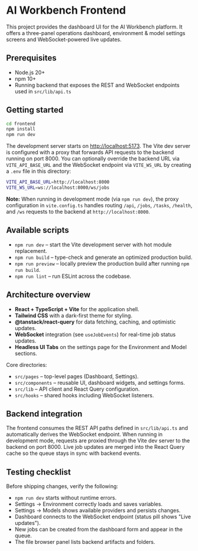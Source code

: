 # AI Workbench Frontend

This project provides the dashboard UI for the AI Workbench platform. It offers a three-panel operations dashboard, environment & model settings screens and WebSocket-powered live updates.

## Prerequisites

- Node.js 20+
- npm 10+
- Running backend that exposes the REST and WebSocket endpoints used in `src/lib/api.ts`

## Getting started

```bash
cd frontend
npm install
npm run dev
```

The development server starts on [http://localhost:5173](http://localhost:5173). The Vite dev server is configured with a proxy that forwards API requests to the backend running on port 8000. You can optionally override the backend URL via `VITE_API_BASE_URL` and the WebSocket endpoint via `VITE_WS_URL` by creating a `.env` file in this directory:

```bash
VITE_API_BASE_URL=http://localhost:8000
VITE_WS_URL=ws://localhost:8000/ws/jobs
```

**Note:** When running in development mode (via `npm run dev`), the proxy configuration in `vite.config.ts` handles routing `/api`, `/jobs`, `/tasks`, `/health`, and `/ws` requests to the backend at `http://localhost:8000`.

## Available scripts

- `npm run dev` – start the Vite development server with hot module replacement.
- `npm run build` – type-check and generate an optimized production build.
- `npm run preview` – locally preview the production build after running `npm run build`.
- `npm run lint` – run ESLint across the codebase.

## Architecture overview

- **React + TypeScript + Vite** for the application shell.
- **Tailwind CSS** with a dark-first theme for styling.
- **@tanstack/react-query** for data fetching, caching, and optimistic updates.
- **WebSocket** integration (see `useJobEvents`) for real-time job status updates.
- **Headless UI Tabs** on the settings page for the Environment and Model sections.

Core directories:

- `src/pages` – top-level pages (Dashboard, Settings).
- `src/components` – reusable UI, dashboard widgets, and settings forms.
- `src/lib` – API client and React Query configuration.
- `src/hooks` – shared hooks including WebSocket listeners.

## Backend integration

The frontend consumes the REST API paths defined in `src/lib/api.ts` and automatically derives the WebSocket endpoint. When running in development mode, requests are proxied through the Vite dev server to the backend on port 8000. Live job updates are merged into the React Query cache so the queue stays in sync with backend events.

## Testing checklist

Before shipping changes, verify the following:

- `npm run dev` starts without runtime errors.
- Settings → Environment correctly loads and saves variables.
- Settings → Models shows available providers and persists changes.
- Dashboard connects to the WebSocket endpoint (status pill shows "Live updates").
- New jobs can be created from the dashboard form and appear in the queue.
- The file browser panel lists backend artifacts and folders.

